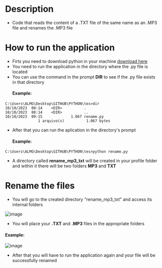 # Description
- Code that reads the content of a .TXT file of the same name as an .MP3 file and renames the .MP3 file

# How to run the application
- Firts you need to download python in your machine <a href= "https://www.python.org/downloads/" > download here </a>
- You need to run the application in the directory where the .py file is located
- You can use the command in the prompt <b>DIR</b> to see if the .py file exists in that directory
  <h4>Example:</h4>
```
C:\Users\ALMG\Desktop\GITHUB\PYTHON\tes>dir
10/10/2023  08:14    <DIR>          .
10/10/2023  08:14    <DIR>          ..
10/10/2023  09:15             1.067 rename.py
               1 arquivo(s)          1.067 bytes
```
- After that you can run the aplication in the directory's prompt
  <h4>Example:</h4>                
```
C:\Users\ALMG\Desktop\GITHUB\PYTHON\tes>python rename.py
```
- A directory called <b>rename_mp3_txt</b> will be created in your profile folder and within it there will be two folders <b>MP3</b> and <b>TXT</b>

# Rename the files
- You will go to the created directory "rename_mp3_txt" and access its internal folders

![image](https://github.com/LeoBarbosa08/.MP3_file_renamer/assets/84389162/2e35829b-3fa0-4e92-a552-a243e4392103)

- You will place your <b>.TXT</b> and <b>.MP3</b> files in the appropriate folders
  
<h4>Example:</h4> 

![image](https://github.com/LeoBarbosa08/.MP3_file_renamer/assets/84389162/d4edc25e-8fb1-4fc4-a059-46fa3417d79a)



- After that you will have to run the application again and your file will be successfully renamed



